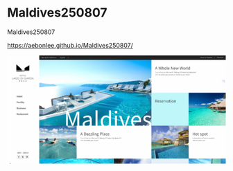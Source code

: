 # Maldives250807
Maldives250807


https://aebonlee.github.io/Maldives250807/

![alt text](image.png)
